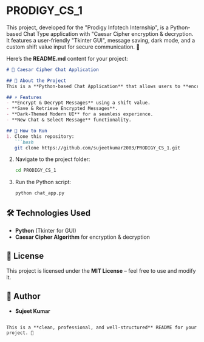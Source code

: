 # PRODIGY_CS_1
This project, developed for the "Prodigy Infotech Internship", is a Python-based Chat Type application with "Caesar Cipher encryption &amp; decryption. It features a user-friendly "Tkinter GUI", message saving, dark mode, and a custom shift value input for secure communication. 🚀

Here’s the **README.md** content for your project:  

```md
# 🔐 Caesar Cipher Chat Application  

## 📝 About the Project  
This is a **Python-based Chat Application** that allows users to **encrypt and decrypt messages** using the **Caesar Cipher** algorithm. It provides a **modern UI** with message saving, selection, and deletion functionalities for secure communication.  

## ⚡ Features  
- **Encrypt & Decrypt Messages** using a shift value.  
- **Save & Retrieve Encrypted Messages**.  
- **Dark-Themed Modern UI** for a seamless experience.  
- **New Chat & Select Message** functionality.  

## 🚀 How to Run  
1. Clone this repository:  
   ```bash
   git clone https://github.com/sujeetkumar2003/PRODIGY_CS_1.git
   ```
2. Navigate to the project folder:  
   ```bash
   cd PRODIGY_CS_1
   ```
3. Run the Python script:  
   ```bash
   python chat_app.py
   ```

## 🛠 Technologies Used  
- **Python** (Tkinter for GUI)  
- **Caesar Cipher Algorithm** for encryption & decryption  

## 📜 License  
This project is licensed under the **MIT License** – feel free to use and modify it.  

## 👤 Author  
- **Sujeet Kumar**  
```  

This is a **clean, professional, and well-structured** README for your project. 🚀